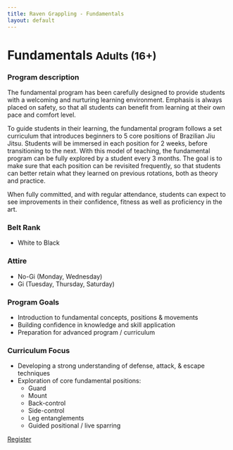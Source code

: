 ```yaml
---
title: Raven Grappling - Fundamentals
layout: default
---
```


<div class="container py-5 px-4 p-lg-5">
  <h1>
    Fundamentals
    <small>Adults (16+)</small>
  </h1>

  <h3>
    Program description
  </h3>
  <p>
    The fundamental program has been carefully designed to provide students with a welcoming and nurturing learning environment. Emphasis is always placed on safety, so that all students can benefit from learning at their own pace and comfort level.
  </p>
  <p>
    To guide students in their learning, the fundamental program follows a set curriculum that introduces beginners to 5 core positions of Brazilian Jiu Jitsu. Students will be immersed in each position for 2 weeks, before transitioning to the next. With this model of teaching, the fundamental program can be fully explored by a student every 3 months. The goal is to make sure that each position can be revisited frequently, so that students can better retain what they learned on previous rotations, both as theory and practice.
  </p>
  <p>
    When fully committed, and with regular attendance, students can expect to see improvements in their confidence, fitness as well as proficiency in the art.
  </p>

  <h3>
    Belt Rank
  </h3>
  <ul>
    <li>White to Black</li>
  </ul>

  <h3>
    Attire
  </h3>
  <ul>
    <li>No-Gi (Monday, Wednesday)</li>
    <li>Gi (Tuesday, Thursday, Saturday)</li>
  </ul>

  <h3>
    Program Goals
  </h3>
  <ul>
    <li>Introduction to fundamental concepts, positions & movements</li>
    <li>Building confidence in knowledge and skill application</li>
    <li>Preparation for advanced program / curriculum</li>
  </ul>

  <h3>
    Curriculum Focus
  </h3>
  <ul>
    <li>Developing a strong understanding of defense, attack, & escape techniques</li>
    <li>
      Exploration of core fundamental positions:
      <ul>
        <li>Guard</li>
        <li>Mount</li>
        <li>Back-control</li>
        <li>Side-control</li>
        <li>Leg entanglements</li>
    <li>Guided positional / live sparring</li>
  </ul> 
</div>

<div class="container py-5 px-4 p-lg-5">
  <a href="/memberships" class="rg-button">Register</a>
</div>
